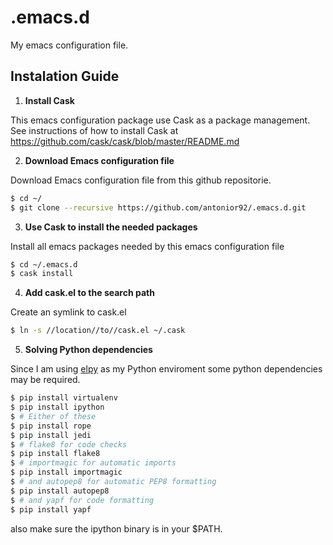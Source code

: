 # .emacs.d
My emacs configuration file.

## Instalation Guide

1) **Install Cask**

This emacs configuration package use Cask as a package management. See instructions of how to install Cask at <https://github.com/cask/cask/blob/master/README.md>

2) **Download Emacs configuration file**

Download Emacs configuration file from this github repositorie.
```bash
$ cd ~/
$ git clone --recursive https://github.com/antonior92/.emacs.d.git
```

3) **Use Cask to install the needed packages**

Install all emacs packages needed by this emacs configuration file
```bash
$ cd ~/.emacs.d
$ cask install
```

4) **Add cask.el to the search path**

Create an symlink to cask.el
```bash
$ ln -s //location//to//cask.el ~/.cask
```

5) **Solving Python dependencies**

Since I am using [elpy](https://github.com/jorgenschaefer/elpy) as my Python enviroment some python dependencies may be required.

```bash
$ pip install virtualenv
$ pip install ipython
$ # Either of these
$ pip install rope
$ pip install jedi
$ # flake8 for code checks
$ pip install flake8
$ # importmagic for automatic imports
$ pip install importmagic
$ # and autopep8 for automatic PEP8 formatting
$ pip install autopep8
$ # and yapf for code formatting
$ pip install yapf
```

also make sure the ipython binary is in your $PATH.



